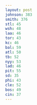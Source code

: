 ```yaml
---
layout: post
johnson: 383
smith: 376
stl: 45
wsh: 48
laa: 46
tor: 43
kc: 46
bal: 59
atl: 50
tb: 52
nyy: 53
lad: 46
pit: 55
sd: 35
phi: 43
cle: 52
bos: 49
cin: 37
---
```

